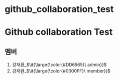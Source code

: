 # github_collaboration_test
Github collaboration Test
===
## 멤버
1. 강재환_$\it{\large{\color{#DD6565}\ admin}}$
2. 강재환_$\it{\large{\color{#0000FF}\ member}}$